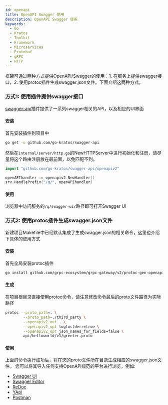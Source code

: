 ```yaml
---
id: openapi
title: OpenAPI Swagger 使用
description: OpenAPI Swagger 使用
keywords:
  - Go
  - Kratos
  - Toolkit
  - Framework
  - Microservices
  - Protobuf
  - gRPC
  - HTTP
---
```

框架可通过两种方式提供OpenAPI/Swagger的使用：1. 在服务上提供swagger接口，2. 使用protoc插件生成swagger.json文件。下面介绍这两种方式。

### 方式1: 使用插件提供swagger接口
[swagger-api](https://github.com/go-kratos/swagger-api)插件提供了一系列swagger相关的API，以及相应的UI界面

#### 安装
首先安装插件到项目中
```bash
go get -u github.com/go-kratos/swagger-api
```

然后在`internal/server/http.go`的NewHTTPServer中进行初始化和注册，请尽量将这个路由注册放在最前面，以免匹配不到。
```go
import "github.com/go-kratos/swagger-api/openapiv2"

openAPIhandler := openapiv2.NewHandler()
srv.HandlePrefix("/q/", openAPIhandler)
```
#### 使用
浏览器中访问服务的`/q/swagger-ui/`路径即可打开Swagger UI

### 方式2: 使用protoc插件生成swagger.json文件
新建项目Makefile中已经默认集成了生成swagger.json的相关命令，这里也介绍下具体的使用方式

#### 安装
首先全局安装protoc插件
```bash
go install github.com/grpc-ecosystem/grpc-gateway/v2/protoc-gen-openapiv2
```

#### 生成
在项目根目录直接使用protoc命令，请注意修改命令最后的proto文件路径为实际路径
```bash
protoc --proto_path=. \
        --proto_path=./third_party \
        --openapiv2_out . \
        --openapiv2_opt logtostderr=true \
        --openapiv2_opt json_names_for_fields=false \
        api/helloworld/v1/greeter.proto
```

#### 使用
上面的命令执行成功后，将在您的proto文件所在目录生成相应的swagger.json文件。
您可以将其导入任何支持OpenAPI规范的平台进行浏览，例如:
* [Swagger UI](https://github.com/swagger-api/swagger-ui)
* [Swagger Editor](https://editor.swagger.io/)
* [ReDoc](https://github.com/Redocly/redoc)
* [YApi](https://github.com/YMFE/yapi)
* [Postman](https://www.postman.com/)
